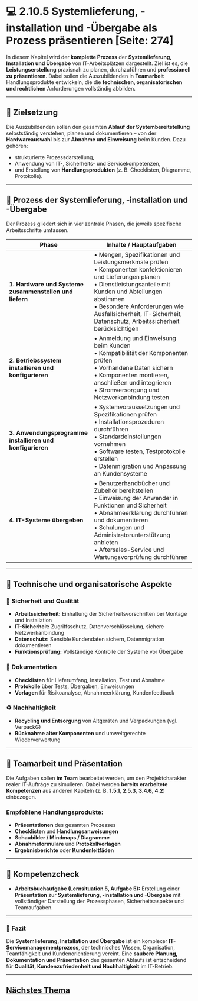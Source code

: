 # 💻 2.10.5 Systemlieferung, -installation und -Übergabe als Prozess präsentieren [Seite: 274]

In diesem Kapitel wird der **komplette Prozess** der **Systemlieferung, Installation und Übergabe** von IT-Arbeitsplätzen dargestellt. Ziel ist es, die **Leistungserstellung** praxisnah zu planen, durchzuführen und **professionell zu präsentieren**. Dabei sollen die Auszubildenden in **Teamarbeit** Handlungsprodukte entwickeln, die die **technischen, organisatorischen und rechtlichen** Anforderungen vollständig abbilden.

---

## 🎯 Zielsetzung

Die Auszubildenden sollen den gesamten **Ablauf der Systembereitstellung** selbstständig verstehen, planen und dokumentieren – von der **Hardwareauswahl** bis zur **Abnahme und Einweisung** beim Kunden.
Dazu gehören:

* strukturierte Prozessdarstellung,
* Anwendung von IT-, Sicherheits- und Servicekompetenzen,
* und Erstellung von **Handlungsprodukten** (z. B. Checklisten, Diagramme, Protokolle).

---

## 🔄 Prozess der Systemlieferung, -installation und -Übergabe

Der Prozess gliedert sich in vier zentrale Phasen, die jeweils spezifische Arbeitsschritte umfassen.

| **Phase**                                                 | **Inhalte / Hauptaufgaben**                                                                                                                                                                                                                                                                       |
| --------------------------------------------------------- | ------------------------------------------------------------------------------------------------------------------------------------------------------------------------------------------------------------------------------------------------------------------------------------------------- |
| **1. Hardware und Systeme zusammenstellen und liefern**   | • Mengen, Spezifikationen und Leistungsmerkmale prüfen<br>• Komponenten konfektionieren und Lieferungen planen<br>• Dienstleistungsanteile mit Kunden und Abteilungen abstimmen<br>• Besondere Anforderungen wie Ausfallsicherheit, IT-Sicherheit, Datenschutz, Arbeitssicherheit berücksichtigen |
| **2. Betriebssystem installieren und konfigurieren**      | • Anmeldung und Einweisung beim Kunden<br>• Kompatibilität der Komponenten prüfen<br>• Vorhandene Daten sichern<br>• Komponenten montieren, anschließen und integrieren<br>• Stromversorgung und Netzwerkanbindung testen                                                                         |
| **3. Anwendungsprogramme installieren und konfigurieren** | • Systemvoraussetzungen und Spezifikationen prüfen<br>• Installationsprozeduren durchführen<br>• Standardeinstellungen vornehmen<br>• Software testen, Testprotokolle erstellen<br>• Datenmigration und Anpassung an Kundensysteme                                                                |
| **4. IT-Systeme übergeben**                               | • Benutzerhandbücher und Zubehör bereitstellen<br>• Einweisung der Anwender in Funktionen und Sicherheit<br>• Abnahmeerklärung durchführen und dokumentieren<br>• Schulungen und Administratorunterstützung anbieten<br>• Aftersales-Service und Wartungsvorprüfung durchführen                   |

---

## 🧰 Technische und organisatorische Aspekte

### 🔐 Sicherheit und Qualität

* **Arbeitssicherheit:** Einhaltung der Sicherheitsvorschriften bei Montage und Installation
* **IT-Sicherheit:** Zugriffsschutz, Datenverschlüsselung, sichere Netzwerkanbindung
* **Datenschutz:** Sensible Kundendaten sichern, Datenmigration dokumentieren
* **Funktionsprüfung:** Vollständige Kontrolle der Systeme vor Übergabe

### 🧾 Dokumentation

* **Checklisten** für Lieferumfang, Installation, Test und Abnahme
* **Protokolle** über Tests, Übergaben, Einweisungen
* **Vorlagen** für Risikoanalyse, Abnahmeerklärung, Kundenfeedback

### ♻️ Nachhaltigkeit

* **Recycling und Entsorgung** von Altgeräten und Verpackungen (vgl. VerpackG)
* **Rücknahme alter Komponenten** und umweltgerechte Wiederverwertung

---

## 👥 Teamarbeit und Präsentation

Die Aufgaben sollen **im Team** bearbeitet werden, um den Projektcharakter realer IT-Aufträge zu simulieren.
Dabei werden **bereits erarbeitete Kompetenzen** aus anderen Kapiteln (z. B. **1.5.1**, **2.5.3**, **3.4.6**, **4.2**) einbezogen.

### Empfohlene Handlungsprodukte:

* **Präsentationen** des gesamten Prozesses
* **Checklisten** und **Handlungsanweisungen**
* **Schaubilder / Mindmaps / Diagramme**
* **Abnahmeformulare** und **Protokollvorlagen**
* **Ergebnisberichte** oder **Kundenleitfäden**

---

## 🧩 Kompetenzcheck

* **Arbeitsbuchaufgabe (Lernsituation 5, Aufgabe 5):**
  Erstellung einer **Präsentation** zur **Systemlieferung, -installation und -Übergabe**
  mit vollständiger Darstellung der Prozessphasen, Sicherheitsaspekte und Teamaufgaben.

---

### 🧠 Fazit

Die **Systemlieferung, Installation und Übergabe** ist ein komplexer **IT-Servicemanagementprozess**, der technisches Wissen, Organisation, Teamfähigkeit und Kundenorientierung vereint.
Eine **saubere Planung, Dokumentation und Präsentation** des gesamten Ablaufs ist entscheidend für **Qualität, Kundenzufriedenheit und Nachhaltigkeit** im IT-Betrieb.

---

## [Nächstes Thema](../2.11_Kontrolle_und_Reflexion_des_Lernfeldes/2.11_Kontrolle_und_Reflexion_des_Lernfeldes.md)